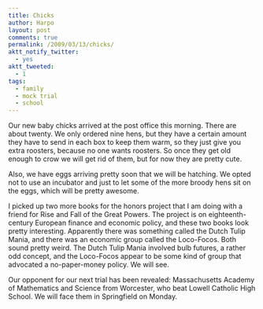 ```yaml
---
title: Chicks
author: Harpo
layout: post
comments: true
permalink: /2009/03/13/chicks/
aktt_notify_twitter:
  - yes
aktt_tweeted:
  - 1
tags:
  - family
  - mock trial
  - school
---
```

Our new baby chicks arrived at the post office this morning. There are about twenty. We only ordered nine hens, but they have a certain amount they have to send in each box to keep them warm, so they just give you extra roosters, because no one wants roosters. So once they get old enough to crow we will get rid of them, but for now they are pretty cute.

Also, we have eggs arriving pretty soon that we will be hatching. We opted not to use an incubator and just to let some of the more broody hens sit on the eggs, which will be pretty awesome.

I picked up two more books for the honors project that I am doing with a friend for Rise and Fall of the Great Powers. The project is on eighteenth-century European finance and economic policy, and these two books look pretty interesting. Apparently there was something called the Dutch Tulip Mania, and there was an economic group called the Loco-Focos. Both sound pretty weird. The Dutch Tulip Mania involved bulb futures, a rather odd concept, and the Loco-Focos appear to be some kind of group that advocated a no-paper-money policy. We will see.

Our opponent for our next trial has been revealed: Massachusetts Academy of Mathematics and Science from Worcester, who beat Lowell Catholic High School. We will face them in Springfield on Monday.